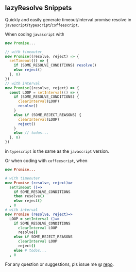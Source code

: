 ## lazyResolve Snippets

Quickly and easily generate timeout/interval promise resolve in `javascript`/`typescript`/`coffeescript`.

When coding `javascript` with
```js
new Promise...
```
```js
// with timeouter
new Promise((resolve, reject) => {
  setTimeout(() => {
    if (SOME_RESOLVE_CONDITIONS) resolve()
    else reject()
  }, 0)
})
// with interval
new Promise((resolve, reject) => {
  const LOOP = setInterval(() => {
    if (SOME_RESOLVE_CONDITIONS) {
      clearInterval(LOOP)
      resolve()
    }
    else if (SOME_REJECT_REASONS) {
      clearInterval(LOOP)
      reject()
    }
    else // todos...
  }, 0)
})
```
in `typescript` is the same as the `javascript` version.

Or when coding with `coffeescript`, when
```coffee
new Promise...
```
```coffee
# with timeouter
new Promise (resolve, reject)=>
  setTimeout ()=>
    if SOME_RESOLVE_CONDITIONS
    then resolve()
    else reject()
  , 0
# with interval
new Promise (resolve, reject)=>
  LOOP = setInterval ()=>
    if SOME_RESOLVE_CONDITIONS
      clearInterval LOOP
      resolve()
    else if SOME_REJECT_REASONS
      clearInterval LOOP
      reject()
    else # todos...
  , 0
```

For any question or suggestions, pls issue me @ [repo](https://github.com/cdll/vscode-lazy-resolve-snippets/issues).